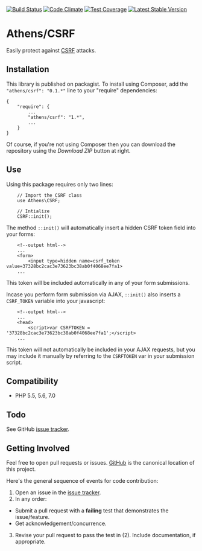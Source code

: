 [![Build Status](https://travis-ci.org/AthensFramework/csrf.svg?branch=master)](https://travis-ci.org/AthensFramework/csrf)
[![Code Climate](https://codeclimate.com/github/AthensFramework/csrf/badges/gpa.svg)](https://codeclimate.com/github/AthensFramework/csrf)
[![Test Coverage](https://codeclimate.com/github/AthensFramework/csrf/badges/coverage.svg)](https://codeclimate.com/github/AthensFramework/csrf/coverage)
[![Latest Stable Version](https://poser.pugx.org/athens/csrf/v/stable)](https://packagist.org/packages/athens/csrf)

Athens/CSRF
=============

Easily protect against [CSRF](https://www.owasp.org/index.php/Cross-Site_Request_Forgery_(CSRF)) attacks.


Installation
------------

This library is published on packagist. To install using Composer, add the `"athens/csrf": "0.1.*"` line to your "require" dependencies:

```
{
    "require": {
        ...
        "athens/csrf": "1.*",
        ...
    }
}
```

Of course, if you're not using Composer then you can download the repository using the *Download ZIP* button at right.

Use
---

Using this package requires only two lines:
```
    // Import the CSRF class
    use Athens\CSRF;
    
    // Intialize
    CSRF::init();
```

The method `::init()` will automatically insert a hidden CSRF token field into your forms:
```
    <!--output html-->
    ...
    <form>
        <input type=hidden name=csrf_token value=37328bc2cac3e73623bc38ab0f4068ee7fa1>
    ...
```
This token will be included automatically in any of your form submissions.

Incase you perform form submission via AJAX, `::init()` also inserts a `CSRF_TOKEN` variable into your javascript:
```
    <!--output html-->
    ...
    <head>
        <script>var CSRFTOKEN = '37328bc2cac3e73623bc38ab0f4068ee7fa1';</script>
    ...
```
This token will not automatically be included in your AJAX requests, but you may include it manually by referring to the `CSRFTOKEN` var in your submission script.
 
Compatibility
-------------

* PHP 5.5, 5.6, 7.0

Todo
----

See GitHub [issue tracker](https://github.com/AthensFramework/CSRF/issues/).


Getting Involved
----------------

Feel free to open pull requests or issues. [GitHub](https://github.com/AthensFramework/CSRF) is the canonical location of this project.

Here's the general sequence of events for code contribution:

1. Open an issue in the [issue tracker](https://github.com/AthensFramework/CSRF/issues/).
2. In any order:
  * Submit a pull request with a **failing** test that demonstrates the issue/feature.
  * Get acknowledgement/concurrence.
3. Revise your pull request to pass the test in (2). Include documentation, if appropriate.
